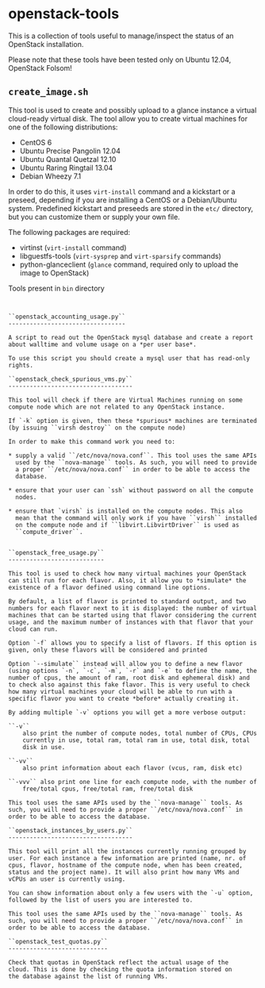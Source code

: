 openstack-tools
===============

This is a collection of tools useful to manage/inspect the status of
an OpenStack installation.

Please note that these tools have been tested only on Ubuntu 12.04,
OpenStack Folsom!

``create_image.sh``
-------------------

This tool is used to create and possibly upload to a glance instance a
virtual cloud-ready virtual disk. The tool allow you to create virtual
machines for one of the following distributions:

* CentOS 6
* Ubuntu Precise Pangolin 12.04
* Ubuntu Quantal Quetzal 12.10
* Ubuntu Raring Ringtail 13.04
* Debian Wheezy 7.1

In order to do this, it uses ``virt-install`` command and a kickstart
or a preseed, depending if you are installing a CentOS or a
Debian/Ubuntu system. Predefined kickstart and preseeds are stored in
the ``etc/`` directory, but you can customize them or supply your own
file.

The following packages are required:

* virtinst (``virt-install`` command)
* libguestfs-tools (``virt-sysprep`` and ``virt-sparsify`` commands)
* python-glanceclient (``glance`` command, required only to upload the
  image to OpenStack)


Tools present in ``bin`` directory
~~~~~~~~~~~~~~~~~~~~~~~~~~~~~~~~~~


``openstack_accounting_usage.py``
---------------------------------

A script to read out the OpenStack mysql database and create a report
about walltime and volume usage on a *per user base*.

To use this script you should create a mysql user that has read-only
rights.

``openstack_check_spurious_vms.py``
-----------------------------------

This tool will check if there are Virtual Machines running on some
compute node which are not related to any OpenStack instance.

If `-k` option is given, then these *spurious* machines are terminated
(by issuing ``virsh destroy`` on the compute node)

In order to make this command work you need to:

* supply a valid ``/etc/nova/nova.conf``. This tool uses the same APIs
  used by the ``nova-manage`` tools. As such, you will need to provide
  a proper ``/etc/nova/nova.conf`` in order to be able to access the
  database.

* ensure that your user can `ssh` without password on all the compute
  nodes.

* ensure that `virsh` is installed on the compute nodes. This also
  mean that the command will only work if you have ``virsh`` installed
  on the compute node and if ``libvirt.LibvirtDriver`` is used as
  ``compute_driver``.


``openstack_free_usage.py``
---------------------------

This tool is used to check how many virtual machines your OpenStack
can still run for each flavor. Also, it allow you to *simulate* the
existence of a flavor defined using command line options.

By default, a list of flavor is printed to standard output, and two
numbers for each flavor next to it is displayed: the number of virtual
machines that can be started using that flavor considering the current
usage, and the maximum number of instances with that flavor that your
cloud can run.

Option `-f` allows you to specify a list of flavors. If this option is
given, only these flavors will be considered and printed

Option `--simulate`` instead will allow you to define a new flavor
(using options `-n`, `-c`, `-m`, `-r` and `-e` to define the name, the
number of cpus, the amount of ram, root disk and ephemeral disk) and
to check also against this fake flavor. This is very useful to check
how many virtual machines your cloud will be able to run with a
specific flavor you want to create *before* actually creating it.

By adding multiple `-v` options you will get a more verbose output:

``-v``
    also print the number of compute nodes, total number of CPUs, CPUs
    currently in use, total ram, total ram in use, total disk, total
    disk in use.
    
``-vv``
    also print information about each flavor (vcus, ram, disk etc)

``-vvv`` also print one line for each compute node, with the number of
    free/total cpus, free/total ram, free/total disk

This tool uses the same APIs used by the ``nova-manage`` tools. As
such, you will need to provide a proper ``/etc/nova/nova.conf`` in
order to be able to access the database.
  
``openstack_instances_by_users.py``
-----------------------------------

This tool will print all the instances currently running grouped by
user. For each instance a few information are printed (name, nr. of
cpus, flavor, hostname of the compute node, when has been created,
status and the project name). It will also print how many VMs and
vCPUs an user is currently using.

You can show information about only a few users with the `-u` option,
followed by the list of users you are interested to.

This tool uses the same APIs used by the ``nova-manage`` tools. As
such, you will need to provide a proper ``/etc/nova/nova.conf`` in
order to be able to access the database.

``openstack_test_quotas.py``
----------------------------

Check that quotas in OpenStack reflect the actual usage of the
cloud. This is done by checking the quota information stored on
the database against the list of running VMs.

